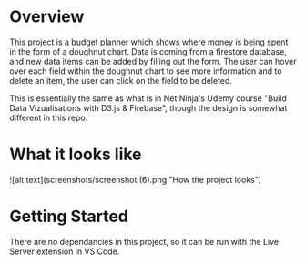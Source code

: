 # Overview
This project is a budget planner which shows where money is being spent in the form of a doughnut chart. Data is coming from a firestore database, and new data items can be added by filling out the form. The user can hover over each field within the doughnut chart to see more information and to delete an item, the user can click on the field to be deleted.

This is essentially the same as what is in Net Ninja's Udemy course "Build Data Vizualisations with D3.js & Firebase", though the design is somewhat different in this repo.

# What it looks like
![alt text](screenshots/screenshot (6).png "How the project looks")

# Getting Started
There are no dependancies in this project, so it can be run with the Live Server extension in VS Code.
